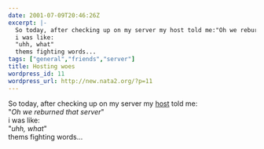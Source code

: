 ```yaml
---
date: 2001-07-09T20:46:26Z
excerpt: |-
  So today, after checking up on my server my host told me:"Oh we reburned that server"
  i was like:
  "uhh, what"
  thems fighting words...
tags: ["general","friends","server"]
title: Hosting woes
wordpress_id: 11
wordpress_url: http://new.nata2.org/?p=11
---
```


So today, after checking up on my server my <a href="http://www.hostpro.com">host</a> told me:<br>"<i>Oh we reburned that server</i>"<br>
i was like:<br>
"<i>uhh, what</i>"<br>
thems fighting words...
